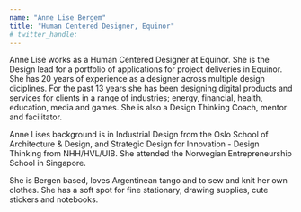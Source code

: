 ```yaml
---
name: "Anne Lise Bergem"
title: "Human Centered Designer, Equinor"
# twitter_handle: 
---
```

Anne Lise works as a Human Centered Designer at Equinor. She is the Design lead for a portfolio of applications for project deliveries in Equinor. She has 20 years of experience as a designer across multiple design diciplines. For the past 13 years she has been designing digital products and services for clients in a range of industries; energy, financial, health, education, media and games. She is also a Design Thinking Coach, mentor and facilitator.

Anne Lises background is in Industrial Design from the Oslo School of Architecture & Design, and Strategic Design for Innovation - Design Thinking from NHH/HVL/UIB. She attended the Norwegian Entrepreneurship School in Singapore.

She is Bergen based, loves Argentinean tango and to sew and knit her own clothes. She has a soft spot for fine stationary, drawing supplies, cute stickers and notebooks. 

